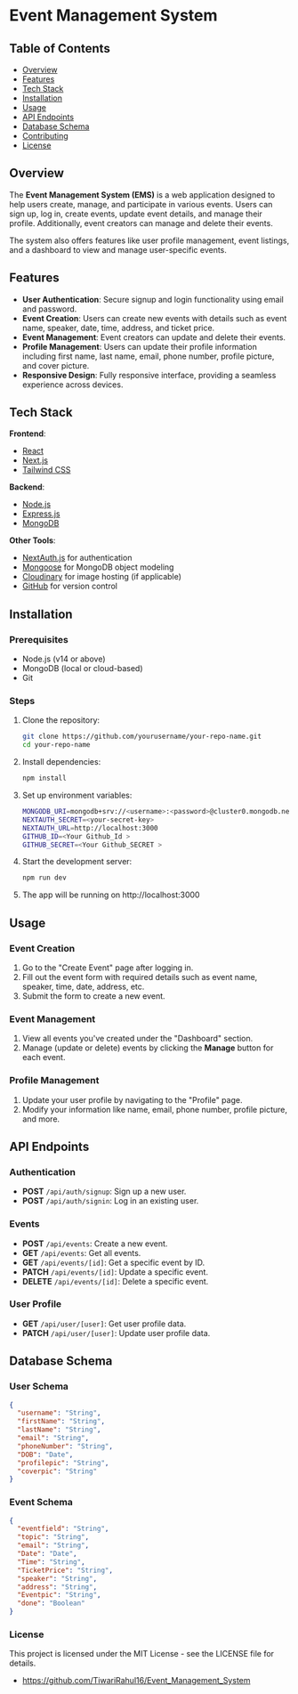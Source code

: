 # Event Management System

## Table of Contents

- [Overview](#overview)
- [Features](#features)
- [Tech Stack](#tech-stack)
- [Installation](#installation)
- [Usage](#usage)
- [API Endpoints](#api-endpoints)
- [Database Schema](#database-schema)
- [Contributing](#contributing)
- [License](#license)

## Overview

The **Event Management System (EMS)** is a web application designed to help users create, manage, and participate in various events. Users can sign up, log in, create events, update event details, and manage their profile. Additionally, event creators can manage and delete their events. 

The system also offers features like user profile management, event listings, and a dashboard to view and manage user-specific events.

## Features

- **User Authentication**: Secure signup and login functionality using email and password.
- **Event Creation**: Users can create new events with details such as event name, speaker, date, time, address, and ticket price.
- **Event Management**: Event creators can update and delete their events.
- **Profile Management**: Users can update their profile information including first name, last name, email, phone number, profile picture, and cover picture.
- **Responsive Design**: Fully responsive interface, providing a seamless experience across devices.

## Tech Stack

**Frontend**:
- [React](https://reactjs.org/)
- [Next.js](https://nextjs.org/)
- [Tailwind CSS](https://tailwindcss.com/)

**Backend**:
- [Node.js](https://nodejs.org/)
- [Express.js](https://expressjs.com/)
- [MongoDB](https://www.mongodb.com/)

**Other Tools**:
- [NextAuth.js](https://next-auth.js.org/) for authentication
- [Mongoose](https://mongoosejs.com/) for MongoDB object modeling
- [Cloudinary](https://cloudinary.com/) for image hosting (if applicable)
- [GitHub](https://github.com/) for version control

## Installation

### Prerequisites
- Node.js (v14 or above)
- MongoDB (local or cloud-based)
- Git

### Steps

1. Clone the repository:

   ```bash
   git clone https://github.com/yourusername/your-repo-name.git
   cd your-repo-name
   ```
2. Install dependencies:

     ```bash
    npm install
   ```
3. Set up environment variables:

     ```bash
   MONGODB_URI=mongodb+srv://<username>:<password>@cluster0.mongodb.net/<database-name>?retryWrites=true&w=majority
   NEXTAUTH_SECRET=<your-secret-key>
   NEXTAUTH_URL=http://localhost:3000
   GITHUB_ID=<Your Github_Id >
   GITHUB_SECRET=<Your Github_SECRET >
   ```
4. Start the development server:

     ```bash
   npm run dev
   ```

5. The app will be running on http://localhost:3000


## Usage

### Event Creation

1. Go to the "Create Event" page after logging in.
2. Fill out the event form with required details such as event name, speaker, time, date, address, etc.
3. Submit the form to create a new event.

### Event Management

1. View all events you've created under the "Dashboard" section.
2. Manage (update or delete) events by clicking the **Manage** button for each event.

### Profile Management

1. Update your user profile by navigating to the "Profile" page.
2. Modify your information like name, email, phone number, profile picture, and more.

## API Endpoints

### Authentication

- **POST** `/api/auth/signup`: Sign up a new user.
- **POST** `/api/auth/signin`: Log in an existing user.

### Events

- **POST** `/api/events`: Create a new event.
- **GET** `/api/events`: Get all events.
- **GET** `/api/events/[id]`: Get a specific event by ID.
- **PATCH** `/api/events/[id]`: Update a specific event.
- **DELETE** `/api/events/[id]`: Delete a specific event.

### User Profile

- **GET** `/api/user/[user]`: Get user profile data.
- **PATCH** `/api/user/[user]`: Update user profile data.

## Database Schema

### User Schema

```json
{
  "username": "String",
  "firstName": "String",
  "lastName": "String",
  "email": "String",
  "phoneNumber": "String",
  "DOB": "Date",
  "profilepic": "String",
  "coverpic": "String"
}
```
### Event Schema

```json
{
  "eventfield": "String",
  "topic": "String",
  "email": "String",
  "Date": "Date",
  "Time": "String",
  "TicketPrice": "String",
  "speaker": "String",
  "address": "String",
  "Eventpic": "String",
  "done": "Boolean"
}
```
### License

This project is licensed under the MIT License - see the LICENSE file for details.


* https://github.com/TiwariRahul16/Event_Management_System

